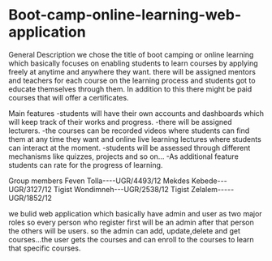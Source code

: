 # Boot-camp-online-learning-web-application

General Description we chose the title of boot camping or online learning which basically focuses on enabling students to learn courses by applying freely at anytime and anywhere they want. there will be assigned mentors and teachers for each course on the learning process and students got to educate themselves through them. In addition to this there might be paid courses that will offer a certificates.

Main features -students will have their own accounts and dashboards which will keep track of their works and progress. -there will be assigned lecturers. -the courses can be recorded videos where students can find them at any time they want and online live learning lectures where students can interact at the moment. -students will be assessed through different mechanisms like quizzes, projects and so on... -As additional feature students can rate for the progress of learning.

Group members 
Feven Tolla----UGR/4493/12 
Mekdes Kebede---UGR/3127/12 
Tigist Wondimneh---UGR/2538/12 
Tigist Zelalem-----UGR/1852/12

we bulid web application which basically have admin and user as two major roles so every person who register first will be an admin after that person the others will be users.
so the admin can add, update,delete and get courses...the user gets the courses and can enroll to the courses to learn that specific courses.

